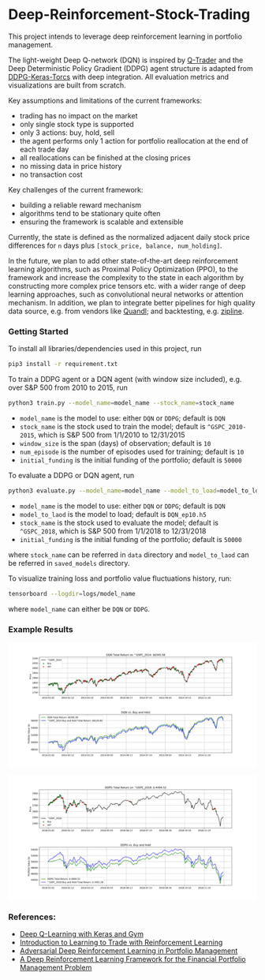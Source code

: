 # Deep-Reinforcement-Stock-Trading

This project intends to leverage deep reinforcement learning in portfolio management.

The light-weight Deep Q-network (DQN) is inspired by [Q-Trader](https://github.com/edwardhdlu/q-trader) and the Deep Deterministic Policy Gradient (DDPG) agent structure is adapted from [DDPG-Keras-Torcs](https://github.com/yanpanlau/DDPG-Keras-Torcs) with deep integration. All evaluation metrics and visualizations are built from scratch.

Key assumptions and limitations of the current frameworks:
- trading has no impact on the market
- only single stock type is supported
- only 3 actions: buy, hold, sell
- the agent performs only 1 action for portfolio reallocation at the end of each trade day
- all reallocations can be finished at the closing prices
- no missing data in price history
- no transaction cost

Key challenges of the current framework:
- building a reliable reward mechanism
- algorithms tend to be stationary quite often
- ensuring the framework is scalable and extensible

Currently, the state is defined as the normalized adjacent daily stock price differences for `n` days plus  `[stock_price, balance, num_holding]`.

In the future, we plan to add other state-of-the-art deep reinforcement learning algorithms, such as Proximal Policy Optimization (PPO), to the framework and increase the complexity to the state in each algorithm by constructing more complex price tensors etc. with a wider range of deep learning approaches, such as convolutional neural networks or attention mechanism. In addition, we plan to integrate better pipelines for high quality data source, e.g. from vendors like [Quandl](https://www.quandl.com/); and backtesting, e.g. [zipline](https://github.com/quantopian/zipline).

### Getting Started
To install all libraries/dependencies used in this project, run
```bash
pip3 install -r requirement.txt
```

To train a DDPG agent or a DQN agent (with window size included), e.g. over S&P 500 from 2010 to 2015, run
```bash
python3 train.py --model_name=model_name --stock_name=stock_name
```

- `model_name`      is the model to use: either `DQN` or `DDPG`; default is `DQN`
- `stock_name`      is the stock used to train the model; default is `^GSPC_2010-2015`, which is S&P 500 from 1/1/2010 to 12/31/2015
- `window_size`     is the span (days) of observation; default is `10`
- `num_episode`     is the number of episodes used for training; default is `10`
- `initial_funding` is the initial funding of the portfolio; default is `50000`

To evaluate a DDPG or DQN agent, run
```bash
python3 evaluate.py --model_name=model_name --model_to_load=model_to_load --stock_name=stock_name
```

- `model_name`      is the model to use: either `DQN` or `DDPG`; default is `DQN`
- `model_to_laod`   is the model to load; default is `DQN_ep10.h5`
- `stock_name`   is the stock used to evaluate the model; default is `^GSPC_2018`, which is S&P 500 from 1/1/2018 to 12/31/2018
- `initial_funding` is the initial funding of the portfolio; default is `50000`

where `stock_name` can be referred in `data` directory and `model_to_laod` can be referred in `saved_models` directory.

To visualize training loss and portfolio value fluctuations history, run:
```bash
tensorboard --logdir=logs/model_name
```
where `model_name` can either be `DQN` or `DDPG`.

### Example Results
![alt_text](./visualizations/DQN_^GSPC_2014.png)

![alt_text](./visualizations/DDPG_^GSPC_2018.png)

### References:
- [Deep Q-Learning with Keras and Gym](https://keon.io/deep-q-learning/)
- [Introduction to Learning to Trade with Reinforcement Learning](http://www.wildml.com/)
- [Adversarial Deep Reinforcement Learning in Portfolio Management](https://arxiv.org/abs/1808.09940)
- [A Deep Reinforcement Learning Framework for the Financial Portfolio Management Problem](https://arxiv.org/abs/1706.10059)
